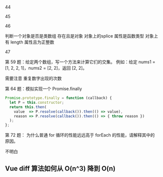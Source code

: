 44

45

46

判断一个对象是否是类数组
存在且是对象
对象上的splice 属性是函数类型
对象上有 length 属性且为正整数

47


第 59 题：给定两个数组，写一个方法来计算它们的交集。
例如：给定 nums1 = [1, 2, 2, 1]，nums2 = [2, 2]，返回 [2, 2]。

需要注意 重复数字出现的次数


第 64 题：模拟实现一个 Promise.finally
```js
Promise.prototype.finally = function (callback) {
  let P = this.constructor;
  return this.then(
    value  => P.resolve(callback()).then(() => value),
    reason => P.resolve(callback()).then(() => { throw reason })
  );
};
```

第 72 题： 为什么普通 for 循环的性能远远高于 forEach 的性能，请解释其中的原因。

不明白

## Vue diff 算法如何从 O(n^3) 降到 O(n)